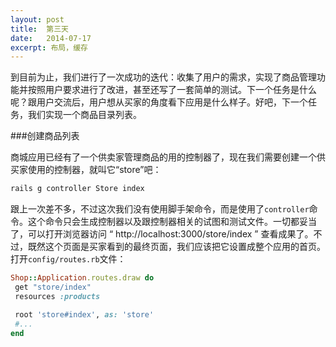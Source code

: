 ```yaml
---
layout: post
title:  第三天
date:   2014-07-17
excerpt: 布局，缓存
---
```


到目前为止，我们进行了一次成功的迭代：收集了用户的需求，实现了商品管理功能并按照用户要求进行了改进，甚至还写了一套简单的测试。下一个任务是什么呢？跟用户交流后，用户想从买家的角度看下应用是什么样子。好吧，下一个任务，我们实现一个商品目录列表。

###创建商品列表

商城应用已经有了一个供卖家管理商品的用的控制器了，现在我们需要创建一个供买家使用的控制器，就叫它“store”吧：

``` bash
rails g controller Store index
```

跟上一次差不多，不过这次我们没有使用脚手架命令，而是使用了`controller`命令。这个命令只会生成控制器以及跟控制器相关的试图和测试文件。一切都妥当了，可以打开浏览器访问 “ http://localhost:3000/store/index ” 查看成果了。不过，既然这个页面是买家看到的最终页面，我们应该把它设置成整个应用的首页。打开`config/routes.rb`文件：

``` ruby
Shop::Application.routes.draw do
 get "store/index"
 resources :products

 root 'store#index', as: 'store'
 #...
end
```



